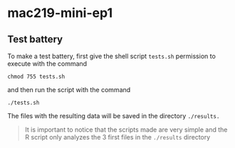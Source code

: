 # mac219-mini-ep1

## Test battery
To make a test battery, first give the shell script `tests.sh` permission to execute with the command
```
chmod 755 tests.sh
```
and then run the script with the command
```
./tests.sh
```
The files with the resulting data will be saved in the directory `./results.`

> It is important to notice that the scripts made are very simple and the R script only analyzes the 3 first files in the `./results` directory
